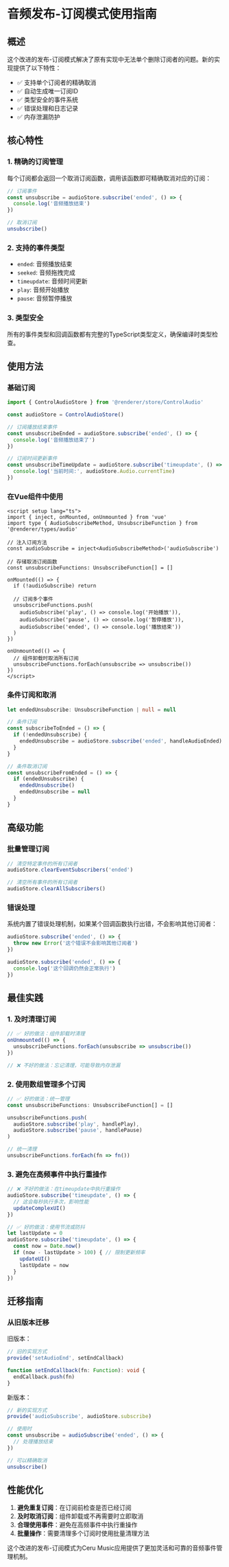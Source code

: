 # 音频发布-订阅模式使用指南

## 概述

这个改进的发布-订阅模式解决了原有实现中无法单个删除订阅者的问题。新的实现提供了以下特性：

- ✅ 支持单个订阅者的精确取消
- ✅ 自动生成唯一订阅ID
- ✅ 类型安全的事件系统
- ✅ 错误处理和日志记录
- ✅ 内存泄漏防护

## 核心特性

### 1. 精确的订阅管理
每个订阅都会返回一个取消订阅函数，调用该函数即可精确取消对应的订阅：

```typescript
// 订阅事件
const unsubscribe = audioStore.subscribe('ended', () => {
  console.log('音频播放结束')
})

// 取消订阅
unsubscribe()
```

### 2. 支持的事件类型
- `ended`: 音频播放结束
- `seeked`: 音频拖拽完成
- `timeupdate`: 音频时间更新
- `play`: 音频开始播放
- `pause`: 音频暂停播放

### 3. 类型安全
所有的事件类型和回调函数都有完整的TypeScript类型定义，确保编译时类型检查。

## 使用方法

### 基础订阅

```typescript
import { ControlAudioStore } from '@renderer/store/ControlAudio'

const audioStore = ControlAudioStore()

// 订阅播放结束事件
const unsubscribeEnded = audioStore.subscribe('ended', () => {
  console.log('音频播放结束了')
})

// 订阅时间更新事件
const unsubscribeTimeUpdate = audioStore.subscribe('timeupdate', () => {
  console.log('当前时间:', audioStore.Audio.currentTime)
})
```

### 在Vue组件中使用

```vue
<script setup lang="ts">
import { inject, onMounted, onUnmounted } from 'vue'
import type { AudioSubscribeMethod, UnsubscribeFunction } from '@renderer/types/audio'

// 注入订阅方法
const audioSubscribe = inject<AudioSubscribeMethod>('audioSubscribe')

// 存储取消订阅函数
const unsubscribeFunctions: UnsubscribeFunction[] = []

onMounted(() => {
  if (!audioSubscribe) return

  // 订阅多个事件
  unsubscribeFunctions.push(
    audioSubscribe('play', () => console.log('开始播放')),
    audioSubscribe('pause', () => console.log('暂停播放')),
    audioSubscribe('ended', () => console.log('播放结束'))
  )
})

onUnmounted(() => {
  // 组件卸载时取消所有订阅
  unsubscribeFunctions.forEach(unsubscribe => unsubscribe())
})
</script>
```

### 条件订阅和取消

```typescript
let endedUnsubscribe: UnsubscribeFunction | null = null

// 条件订阅
const subscribeToEnded = () => {
  if (!endedUnsubscribe) {
    endedUnsubscribe = audioStore.subscribe('ended', handleAudioEnded)
  }
}

// 条件取消订阅
const unsubscribeFromEnded = () => {
  if (endedUnsubscribe) {
    endedUnsubscribe()
    endedUnsubscribe = null
  }
}
```

## 高级功能

### 批量管理订阅

```typescript
// 清空特定事件的所有订阅者
audioStore.clearEventSubscribers('ended')

// 清空所有事件的所有订阅者
audioStore.clearAllSubscribers()
```

### 错误处理

系统内置了错误处理机制，如果某个回调函数执行出错，不会影响其他订阅者：

```typescript
audioStore.subscribe('ended', () => {
  throw new Error('这个错误不会影响其他订阅者')
})

audioStore.subscribe('ended', () => {
  console.log('这个回调仍然会正常执行')
})
```

## 最佳实践

### 1. 及时清理订阅
```typescript
// ✅ 好的做法：组件卸载时清理
onUnmounted(() => {
  unsubscribeFunctions.forEach(unsubscribe => unsubscribe())
})

// ❌ 不好的做法：忘记清理，可能导致内存泄漏
```

### 2. 使用数组管理多个订阅
```typescript
// ✅ 好的做法：统一管理
const unsubscribeFunctions: UnsubscribeFunction[] = []

unsubscribeFunctions.push(
  audioStore.subscribe('play', handlePlay),
  audioStore.subscribe('pause', handlePause)
)

// 统一清理
unsubscribeFunctions.forEach(fn => fn())
```

### 3. 避免在高频事件中执行重操作
```typescript
// ❌ 不好的做法：在timeupdate中执行重操作
audioStore.subscribe('timeupdate', () => {
  // 这会每秒执行多次，影响性能
  updateComplexUI()
})

// ✅ 好的做法：使用节流或防抖
let lastUpdate = 0
audioStore.subscribe('timeupdate', () => {
  const now = Date.now()
  if (now - lastUpdate > 100) { // 限制更新频率
    updateUI()
    lastUpdate = now
  }
})
```

## 迁移指南

### 从旧版本迁移

旧版本：
```typescript
// 旧的实现方式
provide('setAudioEnd', setEndCallback)

function setEndCallback(fn: Function): void {
  endCallback.push(fn)
}
```

新版本：
```typescript
// 新的实现方式
provide('audioSubscribe', audioStore.subscribe)

// 使用时
const unsubscribe = audioSubscribe('ended', () => {
  // 处理播放结束
})

// 可以精确取消
unsubscribe()
```

## 性能优化

1. **避免重复订阅**：在订阅前检查是否已经订阅
2. **及时取消订阅**：组件卸载或不再需要时立即取消
3. **合理使用事件**：避免在高频事件中执行重操作
4. **批量操作**：需要清理多个订阅时使用批量清理方法

这个改进的发布-订阅模式为Ceru Music应用提供了更加灵活和可靠的音频事件管理机制。